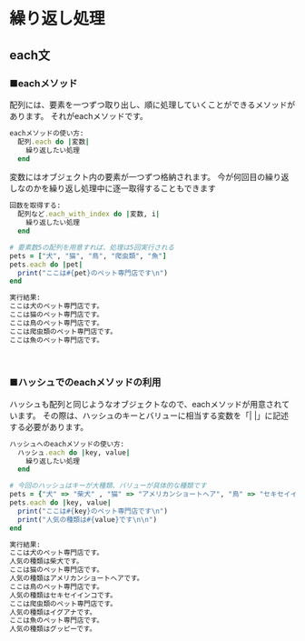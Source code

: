 # 繰り返し処理
## each文 
### ■eachメソッド

配列には、要素を一つずつ取り出し、順に処理していくことができるメソッドがあります。
それがeachメソッドです。


``` Ruby
eachメソッドの使い方:
  配列.each do |変数|
    繰り返したい処理
  end
```

変数にはオブジェクト内の要素が一つずつ格納されます。
今が何回目の繰り返しなのかを繰り返し処理中に逐一取得することもできます

``` Ruby
回数を取得する:
  配列など.each_with_index do |変数, i|
    繰り返したい処理
  end
```

``` Ruby
# 要素数5の配列を用意すれば、処理は5回実行される
pets = ["犬", "猫", "鳥", "爬虫類", "魚"]
pets.each do |pet|
  print("ここは#{pet}のペット専門店です\n")
end
```


``` Ruby
実行結果:
ここは犬のペット専門店です。
ここは猫のペット専門店です。
ここは鳥のペット専門店です。
ここは爬虫類のペット専門店です。
ここは魚のペット専門店です。
```

&nbsp;
### ■ハッシュでのeachメソッドの利用

ハッシュも配列と同じようなオブジェクトなので、eachメソッドが用意されています。
その際は、ハッシュのキーとバリューに相当する変数を「|  |」に記述する必要があります。

``` Ruby
ハッシュへのeachメソッドの使い方:
  ハッシュ.each do |key, value|
    繰り返したい処理
  end
```

``` Ruby
# 今回のハッシュはキーが大種類、バリューが具体的な種類です
pets = {"犬" => "柴犬" , "猫" => "アメリカンショートヘア", "鳥" => "セキセイインコ", "爬虫類" => "イグアナ", "魚" => "グッピー"}
pets.each do |key, value|
  print("ここは#{key}のペット専門店です\n")
  print("人気の種類は#{value}です\n\n")
end
```

``` Ruby
実行結果:
ここは犬のペット専門店です。
人気の種類は柴犬です。
ここは猫のペット専門店です。
人気の種類はアメリカンショートヘアです。
ここは鳥のペット専門店です。
人気の種類はセキセイインコです。
ここは爬虫類のペット専門店です。
人気の種類はイグアナです。
ここは魚のペット専門店です。
人気の種類はグッピーです。
```

&nbsp;